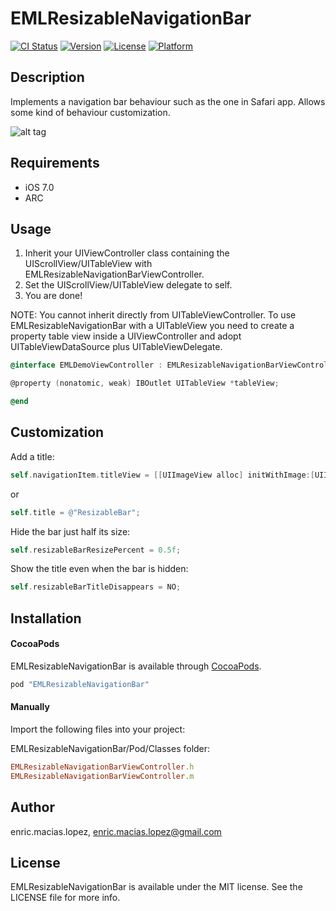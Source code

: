 # EMLResizableNavigationBar

[![CI Status](http://img.shields.io/travis/enric.macias.lopez/EMLResizableNavigationBar.svg?style=flat)](https://travis-ci.org/enric.macias.lopez/EMLResizableNavigationBar)
[![Version](https://img.shields.io/cocoapods/v/EMLResizableNavigationBar.svg?style=flat)](http://cocoapods.org/pods/EMLResizableNavigationBar)
[![License](https://img.shields.io/cocoapods/l/EMLResizableNavigationBar.svg?style=flat)](http://cocoapods.org/pods/EMLResizableNavigationBar)
[![Platform](https://img.shields.io/cocoapods/p/EMLResizableNavigationBar.svg?style=flat)](http://cocoapods.org/pods/EMLResizableNavigationBar)

## Description

Implements a navigation bar behaviour such as the one in Safari app. Allows some kind of behaviour customization.

![alt tag](https://raw.github.com/enricmacias/EMLResizableNavigationBar/master/Preview/preview.gif)

## Requirements

- iOS 7.0
- ARC

## Usage

1. Inherit your UIViewController class containing the UIScrollView/UITableView with EMLResizableNavigationBarViewController.
2. Set the UIScrollView/UITableView delegate to self.
3. You are done!

NOTE: You cannot inherit directly from UITableViewController. To use EMLResizableNavigationBar with a UITableView you need to create a property table view inside a UIViewController and adopt UITableViewDataSource plus UITableViewDelegate.

```objective-c
@interface EMLDemoViewController : EMLResizableNavigationBarViewController <UITableViewDataSource, UITableViewDelegate>

@property (nonatomic, weak) IBOutlet UITableView *tableView;

@end
```

## Customization

Add a title:
```objective-c
self.navigationItem.titleView = [[UIImageView alloc] initWithImage:[UIImage imageNamed:@"nav_logo"]];
```
or
```objective-c
self.title = @"ResizableBar";
```

Hide the bar just half its size:
```objective-c
self.resizableBarResizePercent = 0.5f;
```

Show the title even when the bar is hidden:
```objective-c
self.resizableBarTitleDisappears = NO;
```

## Installation

#### CocoaPods

EMLResizableNavigationBar is available through [CocoaPods](http://cocoapods.org). 

```ruby
pod "EMLResizableNavigationBar"
```

#### Manually

Import the following files into your project:

EMLResizableNavigationBar/Pod/Classes folder:
```ruby
EMLResizableNavigationBarViewController.h
EMLResizableNavigationBarViewController.m
```

## Author

enric.macias.lopez, enric.macias.lopez@gmail.com

## License

EMLResizableNavigationBar is available under the MIT license. See the LICENSE file for more info.
